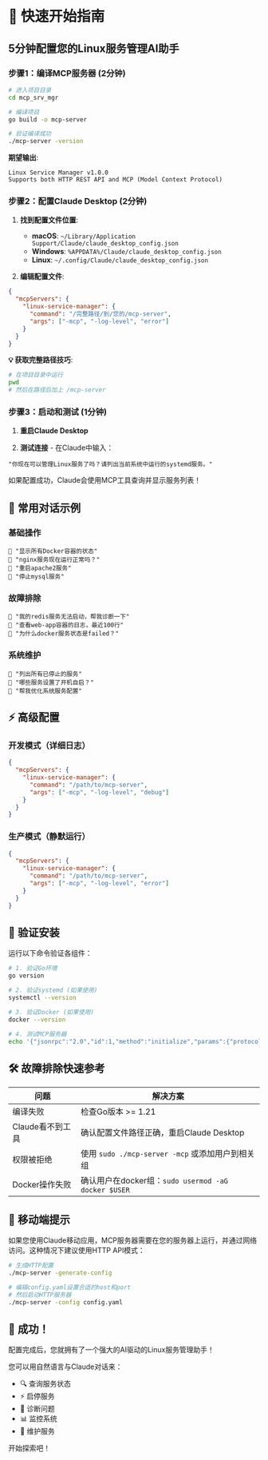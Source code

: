 # 🚀 快速开始指南

## 5分钟配置您的Linux服务管理AI助手

### 步骤1：编译MCP服务器 (2分钟)

```bash
# 进入项目目录
cd mcp_srv_mgr

# 编译项目
go build -o mcp-server

# 验证编译成功
./mcp-server -version
```

**期望输出**:
```
Linux Service Manager v1.0.0
Supports both HTTP REST API and MCP (Model Context Protocol)
```

### 步骤2：配置Claude Desktop (2分钟)

1. **找到配置文件位置**:
   - **macOS**: `~/Library/Application Support/Claude/claude_desktop_config.json`
   - **Windows**: `%APPDATA%/Claude/claude_desktop_config.json`
   - **Linux**: `~/.config/Claude/claude_desktop_config.json`

2. **编辑配置文件**:
```json
{
  "mcpServers": {
    "linux-service-manager": {
      "command": "/完整路径/到/您的/mcp-server",
      "args": ["-mcp", "-log-level", "error"]
    }
  }
}
```

**💡 获取完整路径技巧**:
```bash
# 在项目目录中运行
pwd
# 然后在路径后加上 /mcp-server
```

### 步骤3：启动和测试 (1分钟)

1. **重启Claude Desktop**

2. **测试连接** - 在Claude中输入：
```
"你现在可以管理Linux服务了吗？请列出当前系统中运行的systemd服务。"
```

如果配置成功，Claude会使用MCP工具查询并显示服务列表！

## 🎯 常用对话示例

### 基础操作
```
👤 "显示所有Docker容器的状态"
👤 "nginx服务现在运行正常吗？"
👤 "重启apache2服务"
👤 "停止mysql服务"
```

### 故障排除
```
👤 "我的redis服务无法启动，帮我诊断一下"
👤 "查看web-app容器的日志，最近100行"
👤 "为什么docker服务状态是failed？"
```

### 系统维护
```
👤 "列出所有已停止的服务"
👤 "哪些服务设置了开机自启？"
👤 "帮我优化系统服务配置"
```

## ⚡ 高级配置

### 开发模式（详细日志）
```json
{
  "mcpServers": {
    "linux-service-manager": {
      "command": "/path/to/mcp-server",
      "args": ["-mcp", "-log-level", "debug"]
    }
  }
}
```

### 生产模式（静默运行）
```json
{
  "mcpServers": {
    "linux-service-manager": {
      "command": "/path/to/mcp-server",
      "args": ["-mcp", "-log-level", "error"]
    }
  }
}
```

## 🔧 验证安装

运行以下命令验证各组件：

```bash
# 1. 验证Go环境
go version

# 2. 验证systemd (如果使用)
systemctl --version

# 3. 验证Docker (如果使用)
docker --version

# 4. 测试MCP服务器
echo '{"jsonrpc":"2.0","id":1,"method":"initialize","params":{"protocolVersion":"2024-11-05","capabilities":{},"clientInfo":{"name":"test","version":"1.0"}}}' | ./mcp-server -mcp
```

## 🛠️ 故障排除快速参考

| 问题 | 解决方案 |
|------|----------|
| 编译失败 | 检查Go版本 >= 1.21 |
| Claude看不到工具 | 确认配置文件路径正确，重启Claude Desktop |
| 权限被拒绝 | 使用 `sudo ./mcp-server -mcp` 或添加用户到相关组 |
| Docker操作失败 | 确认用户在docker组：`sudo usermod -aG docker $USER` |

## 📱 移动端提示

如果您使用Claude移动应用，MCP服务器需要在您的服务器上运行，并通过网络访问。这种情况下建议使用HTTP API模式：

```bash
# 生成HTTP配置
./mcp-server -generate-config

# 编辑config.yaml设置合适的host和port
# 然后启动HTTP服务器
./mcp-server -config config.yaml
```

## 🎉 成功！

配置完成后，您就拥有了一个强大的AI驱动的Linux服务管理助手！

您可以用自然语言与Claude对话来：
- 🔍 查询服务状态
- ⚡ 启停服务
- 🐛 诊断问题
- 📊 监控系统
- 🔧 维护服务

开始探索吧！